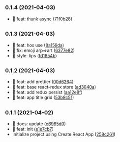 ## <small>0.1.4 (2021-04-03)</small>

* :art: feat: thunk async ([71f0b28](https://github.com/zacard-orc/react-play/commit/71f0b28))



## <small>0.1.3 (2021-04-03)</small>

* :art: feat: hox use ([8a159da](https://github.com/zacard-orc/react-play/commit/8a159da))
* :art: fix: emoji arp=>art ([6377e82](https://github.com/zacard-orc/react-play/commit/6377e82))
* :art: style: tips ([fd1854b](https://github.com/zacard-orc/react-play/commit/fd1854b))



## <small>0.1.2 (2021-04-03)</small>

* :art: feat: add prettier ([00d6264](https://github.com/zacard-orc/react-play/commit/00d6264))
* :art: feat: base react-redux store ([ad3040a](https://github.com/zacard-orc/react-play/commit/ad3040a))
* :art: feat: add redux persist ([aa12e8f](https://github.com/zacard-orc/react-play/commit/aa12e8f))
* :art: feat: app title grid ([53b8c51](https://github.com/zacard-orc/react-play/commit/53b8c51))



## <small>0.1.1 (2021-04-02)</small>

* :art: docs: update ([e6985d0](https://github.com/zacard-orc/react-play/commit/e6985d0))
* :tada: feat: init ([e1e7cb7](https://github.com/zacard-orc/react-play/commit/e1e7cb7))
* Initialize project using Create React App ([258c261](https://github.com/zacard-orc/react-play/commit/258c261))



